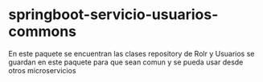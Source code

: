 # springboot-servicio-usuarios-commons

En este paquete se encuentran las clases repository de Rolr y Usuarios 
se guardan en este paquete para que sean comun y se pueda usar desde otros
microservicios

